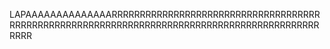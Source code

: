 LAPAAAAAAAAAAAAAARRRRRRRRRRRRRRRRRRRRRRRRRRRRRRRRRRRRRRRRRRRRRRRRRRRRRRRRRRRRRRRRRRRRRRRRRRRRRRRRRRRRRRRRRRRRRRRR
